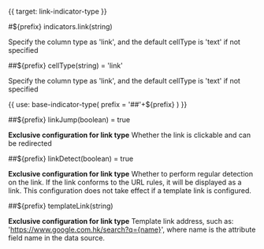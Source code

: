 {{ target: link-indicator-type }}

#${prefix} indicators.link(string)

Specify the column type as 'link', and the default cellType is 'text' if not specified

##${prefix} cellType(string) = 'link'

Specify the column type as 'link', and the default cellType is 'text' if not specified

{{ use: base-indicator-type(
    prefix = '##'+${prefix}
) }}

##${prefix} linkJump(boolean) = true

**Exclusive configuration for link type** Whether the link is clickable and can be redirected

##${prefix} linkDetect(boolean) = true

**Exclusive configuration for link type** Whether to perform regular detection on the link. If the link conforms to the URL rules, it will be displayed as a link. This configuration does not take effect if a template link is configured.

##${prefix} templateLink(string)

**Exclusive configuration for link type** Template link address, such as: 'https://www.google.com.hk/search?q={name}', where name is the attribute field name in the data source.